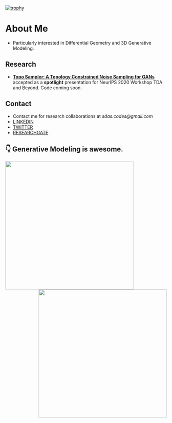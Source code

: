 [![trophy](https://github-profile-trophy.vercel.app/?username=ucalyptus)](https://github.com/ucalyptus)
# About Me
- Particularly interested in Differential Geometry and 3D Generative Modeling.
## Research
- **[Topo Sampler: A Topology Constrained Noise Sampling for GANs](https://openreview.net/forum?id=OTxZfmVFlTO)** accepted as a **spotlight** presentation for NeurIPS 2020 Workshop TDA and Beyond. Code coming soon.

## Contact

- Contact me for research collaborations at _sdas.codes@gmail.com_
- [LINKEDIN](https://www.linkedin.com/in/ucalyptus/)
- [TWITTER](https://twitter.com/sayantandas_)
- [RESEARCHGATE](https://www.researchgate.net/profile/Sayantan_Das22)

## :point_down: Generative Modeling is awesome.

<div id="candy"><img src="https://github.com/ucalyptus/ucalyptus/blob/master/traj.gif?raw=true" width="400px" align="left"/><img src="https://github.com/ucalyptus/ucalyptus/blob/master/omaa.png?raw=true" width="400px" align="right"/></div>
